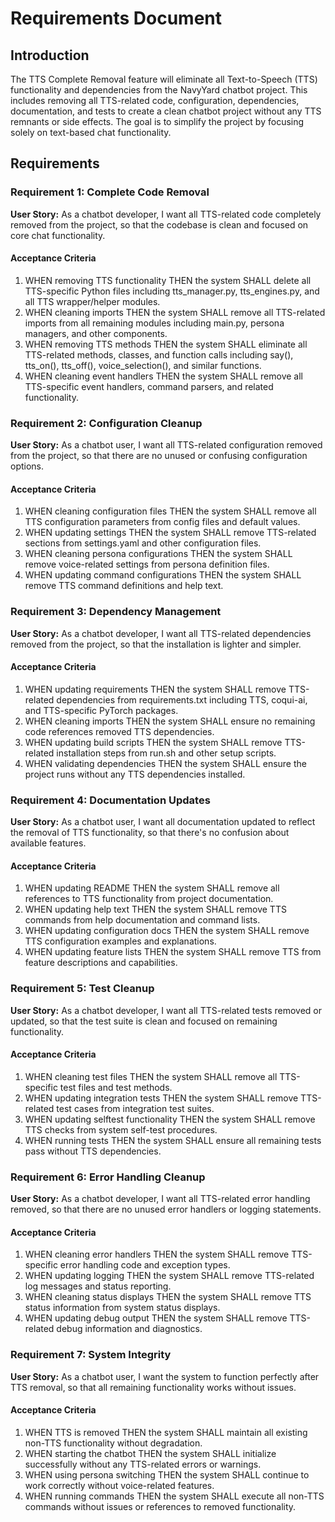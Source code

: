 # Requirements Document

## Introduction

The TTS Complete Removal feature will eliminate all Text-to-Speech (TTS) functionality and dependencies from the NavyYard chatbot project. This includes removing all TTS-related code, configuration, dependencies, documentation, and tests to create a clean chatbot project without any TTS remnants or side effects. The goal is to simplify the project by focusing solely on text-based chat functionality.

## Requirements

### Requirement 1: Complete Code Removal

**User Story:** As a chatbot developer, I want all TTS-related code completely removed from the project, so that the codebase is clean and focused on core chat functionality.

#### Acceptance Criteria

1. WHEN removing TTS functionality THEN the system SHALL delete all TTS-specific Python files including tts_manager.py, tts_engines.py, and all TTS wrapper/helper modules.
2. WHEN cleaning imports THEN the system SHALL remove all TTS-related imports from all remaining modules including main.py, persona managers, and other components.
3. WHEN removing TTS methods THEN the system SHALL eliminate all TTS-related methods, classes, and function calls including say(), tts_on(), tts_off(), voice_selection(), and similar functions.
4. WHEN cleaning event handlers THEN the system SHALL remove all TTS-specific event handlers, command parsers, and related functionality.

### Requirement 2: Configuration Cleanup

**User Story:** As a chatbot user, I want all TTS-related configuration removed from the project, so that there are no unused or confusing configuration options.

#### Acceptance Criteria

1. WHEN cleaning configuration files THEN the system SHALL remove all TTS configuration parameters from config files and default values.
2. WHEN updating settings THEN the system SHALL remove TTS-related sections from settings.yaml and other configuration files.
3. WHEN cleaning persona configurations THEN the system SHALL remove voice-related settings from persona definition files.
4. WHEN updating command configurations THEN the system SHALL remove TTS command definitions and help text.

### Requirement 3: Dependency Management

**User Story:** As a chatbot developer, I want all TTS-related dependencies removed from the project, so that the installation is lighter and simpler.

#### Acceptance Criteria

1. WHEN updating requirements THEN the system SHALL remove TTS-related dependencies from requirements.txt including TTS, coqui-ai, and TTS-specific PyTorch packages.
2. WHEN cleaning imports THEN the system SHALL ensure no remaining code references removed TTS dependencies.
3. WHEN updating build scripts THEN the system SHALL remove TTS-related installation steps from run.sh and other setup scripts.
4. WHEN validating dependencies THEN the system SHALL ensure the project runs without any TTS dependencies installed.

### Requirement 4: Documentation Updates

**User Story:** As a chatbot user, I want all documentation updated to reflect the removal of TTS functionality, so that there's no confusion about available features.

#### Acceptance Criteria

1. WHEN updating README THEN the system SHALL remove all references to TTS functionality from project documentation.
2. WHEN updating help text THEN the system SHALL remove TTS commands from help documentation and command lists.
3. WHEN updating configuration docs THEN the system SHALL remove TTS configuration examples and explanations.
4. WHEN updating feature lists THEN the system SHALL remove TTS from feature descriptions and capabilities.

### Requirement 5: Test Cleanup

**User Story:** As a chatbot developer, I want all TTS-related tests removed or updated, so that the test suite is clean and focused on remaining functionality.

#### Acceptance Criteria

1. WHEN cleaning test files THEN the system SHALL remove all TTS-specific test files and test methods.
2. WHEN updating integration tests THEN the system SHALL remove TTS-related test cases from integration test suites.
3. WHEN updating selftest functionality THEN the system SHALL remove TTS checks from system self-test procedures.
4. WHEN running tests THEN the system SHALL ensure all remaining tests pass without TTS dependencies.

### Requirement 6: Error Handling Cleanup

**User Story:** As a chatbot developer, I want all TTS-related error handling removed, so that there are no unused error handlers or logging statements.

#### Acceptance Criteria

1. WHEN cleaning error handlers THEN the system SHALL remove TTS-specific error handling code and exception types.
2. WHEN updating logging THEN the system SHALL remove TTS-related log messages and status reporting.
3. WHEN cleaning status displays THEN the system SHALL remove TTS status information from system status displays.
4. WHEN updating debug output THEN the system SHALL remove TTS-related debug information and diagnostics.

### Requirement 7: System Integrity

**User Story:** As a chatbot user, I want the system to function perfectly after TTS removal, so that all remaining functionality works without issues.

#### Acceptance Criteria

1. WHEN TTS is removed THEN the system SHALL maintain all existing non-TTS functionality without degradation.
2. WHEN starting the chatbot THEN the system SHALL initialize successfully without any TTS-related errors or warnings.
3. WHEN using persona switching THEN the system SHALL continue to work correctly without voice-related features.
4. WHEN running commands THEN the system SHALL execute all non-TTS commands without issues or references to removed functionality.